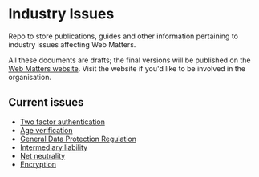 # Industry Issues

Repo to store publications, guides and other information pertaining to industry issues affecting Web Matters.

All these documents are drafts; the final versions will be published on the [Web Matters website](https://www.web-matters.co.uk/). Visit the website if you'd like to be involved in the organisation.

## Current issues

* [Two factor authentication](https://github.com/web-matters/industry-issues/tree/master/2fa)
* [Age verification](https://github.com/web-matters/industry-issues/tree/master/age-verification)
* [General Data Protection Regulation](https://github.com/web-matters/industry-issues/tree/master/gdpr)
* [Intermediary liability](https://github.com/web-matters/industry-issues/tree/master/intermediary-liability)
* [Net neutrality](https://github.com/web-matters/industry-issues/tree/master/net-neutrality)
* [Encryption](https://github.com/web-matters/industry-issues/tree/master/encryption)

